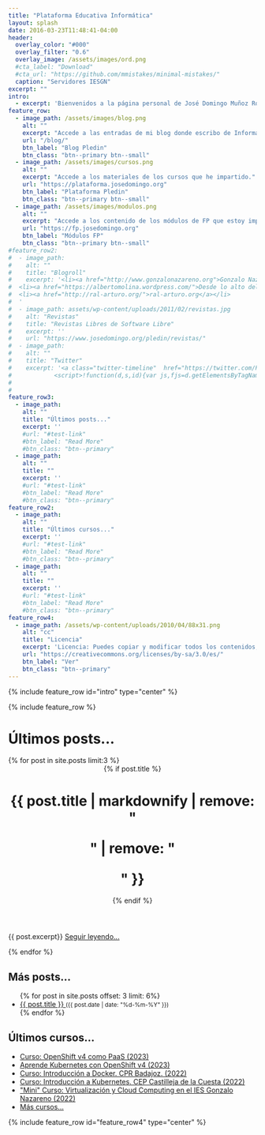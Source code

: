 ```yaml
---
title: "Plataforma Educativa Informática"
layout: splash
date: 2016-03-23T11:48:41-04:00
header:
  overlay_color: "#000"
  overlay_filter: "0.6"
  overlay_image: /assets/images/ord.png
  #cta_label: "Download"
  #cta_url: "https://github.com/mmistakes/minimal-mistakes/"
  caption: "Servidores IESGN"
excerpt: ""
intro: 
  - excerpt: 'Bienvenidos a la página personal de José Domingo Muñoz Rodríguez, aquí podrás encontrar...'
feature_row:
  - image_path: /assets/images/blog.png
    alt: ""
    excerpt: "Accede a las entradas de mi blog donde escribo de Informática y Educación."
    url: "/blog/"
    btn_label: "Blog Pledin"
    btn_class: "btn--primary btn--small"
  - image_path: /assets/images/cursos.png
    alt: ""
    excerpt: "Accede a los materiales de los cursos que he impartido."
    url: "https://plataforma.josedomingo.org"
    btn_label: "Plataforma Pledin"
    btn_class: "btn--primary btn--small"
  - image_path: /assets/images/modulos.png
    alt: ""
    excerpt: "Accede a los contenido de los módulos de FP que estoy impartiendo en la actualidad."
    url: "https://fp.josedomingo.org"
    btn_label: "Módulos FP"
    btn_class: "btn--primary btn--small"
#feature_row2:
#  - image_path: 
#    alt: ""
#    title: "Blogroll"
#    excerpt: '<li><a href="http://www.gonzalonazareno.org">Gonzalo Nazareno</a></li>
#  <li><a href="https://albertomolina.wordpress.com/">Desde lo alto del cerro</a></li>
#  <li><a href="http://ral-arturo.org/">ral-arturo.org</a></li>
#  '
#  - image_path: assets/wp-content/uploads/2011/02/revistas.jpg
#    alt: "Revistas"
#    title: "Revistas Libres de Software Libre"
#    excerpt: ''
#    url: "https://www.josedomingo.org/pledin/revistas/"
#  - image_path: 
#    alt: ""
#    title: "Twitter"
#    excerpt: '<a class="twitter-timeline"  href="https://twitter.com/Pledin_JD" data-widget-id="310016635949940736">Tweets por el @Pledin_JD.</a>
#            <script>!function(d,s,id){var js,fjs=d.getElementsByTagName(s)[0],p=/^http:/.test(d.location)?"http":"https";if(!d.getElementById(id)){js=d.createElement(s);js.id=id;js.src=p+"://platform.twitter.com/widgets.js";fjs.parentNode.insertBefore(js,fjs);}}(document,"script","twitter-wjs");</script>'
#    
#    
feature_row3:
  - image_path: 
    alt: ""
    title: "Últimos posts..."
    excerpt: ''
    #url: "#test-link"
    #btn_label: "Read More"
    #btn_class: "btn--primary"
  - image_path: 
    alt: ""
    title: ""
    excerpt: ''
    #url: "#test-link"
    #btn_label: "Read More"
    #btn_class: "btn--primary"
feature_row2:
  - image_path: 
    alt: ""
    title: "Últimos cursos..."
    excerpt: ''
    #url: "#test-link"
    #btn_label: "Read More"
    #btn_class: "btn--primary"
  - image_path: 
    alt: ""
    title: ""
    excerpt: ''
    #url: "#test-link"
    #btn_label: "Read More"
    #btn_class: "btn--primary"
feature_row4:
  - image_path: /assets/wp-content/uploads/2010/04/88x31.png
    alt: "cc"
    title: "Licencia"
    excerpt: 'Licencia: Puedes copiar y modificar todos los contenidos, pero siempre respetando los términos de la licencia CC-BY-SA.'
    url: "https://creativecommons.org/licenses/by-sa/3.0/es/"
    btn_label: "Ver"
    btn_class: "btn--primary"
---
```


{% include feature_row id="intro" type="center" %}

{% include feature_row %}



<h1 id="page-title" class="page__title" itemprop="headline">Últimos posts...</h1>
{% for post in site.posts limit:3 %}
<div class="page__inner-wrap-principal">
        <header>
          {% if post.title %}<h1 id="page-title" class="page__title" itemprop="headline">{{ post.title | markdownify | remove: "<p>" | remove: "</p>" }}</h1>{% endif %}
        </header>
      <section class="page__content" itemprop="text">
        {{ post.excerpt}}
        <a href="{{ site.baseurl }}{{post.url}}">Seguir leyendo...</a><br/>
      </section>
  </div>
  
{% endfor %}


<div class="feature__wrapper">
        <div class="archive__item-body">
          <h2 class="archive__item-title">Más posts...</h2>
            <ul>
              {% for post in site.posts offset: 3 limit: 6%}
                <li>
                  <a href="{{ site.baseurl }}{{ post.url }}">
                    {{ post.title }}
                  </a>
                  <small>({{ post.date | date: "%d-%m-%Y" }})</small>
                </li>
              {% endfor %}
            </ul>
        </div>   
        <div class="archive__item-body">
          <h2 class="archive__item-title">Últimos cursos...</h2>
            <ul>
              <li><a href="https://plataforma.josedomingo.org/pledin/cursos/osv4_paas/index.html">Curso: OpenShift v4 como PaaS (2023)</a></li>
              <li><a href="https://plataforma.josedomingo.org/pledin/cursos/osv4_k8s/index.html">Aprende Kubernetes con OpenShift v4 (2023)</a></li>
              <li><a href="https://josedom24.github.io/curso_docker_2022/">Curso: Introducción a  Docker. CPR Badajoz. (2022)</a></li>
              <li><a href="https://github.com/iesgn/curso_kubernetes_cep">Curso: Introducción a Kubernetes. CEP Castilleja de la Cuesta (2022)</a></li>
              <li><a href="https://www.josedomingo.org/pledin/2022/05/curso-cloud-iesgn">"Mini" Curso: Virtualización y Cloud Computing en el IES Gonzalo Nazareno (2022)</a></li>
              <li><a href="https://plataforma.josedomingo.org/">Más cursos...</a></li>
            </ul>
        </div>
        <!--<div class="archive__item-body">
          <h2 class="archive__item-title">Microblog</h2>
            <ul>
            {% assign sorted_posts = site.microblog | sort: 'date' | reverse %}
            {% for post in sorted_posts limit: 6%}
                <li>
                  <a href="{{ site.baseurl }}{{ post.url }}">
                    {{ post.title }}
                  </a>
                  <small>({{ post.date | date: "%d-%m-%Y" }})</small>
                </li>
              {% endfor %}
            </ul>
        </div>   -->
</div>

<!--
<table>
<tr>
<td>
<h2>Más posts...</h2>
<ul>
  {% for post in site.posts offset: 3 limit: 6%}
    <li>
      <a href="{{ site.baseurl }}{{ post.url }}">
        {{ post.title }}
      </a>
      <small>({{ post.date | date: "%d-%m-%Y" }})</small>
    </li>
  {% endfor %}
</ul>


</td>

<td>
<h2>Últimos cursos...</h2>
<ul>
<li><a href="https://josedom24.github.io/curso_docker_2022/">Curso: Introducción a  Docker. CPR Badajoz. (2022)</a></li>
  <li><a href="https://github.com/iesgn/curso_kubernetes_cep">Curso; Introducción a Kubernetes. CEP Castilleja de la Cuesta (2022)</a></li>
  <li><a href="https://www.josedomingo.org/pledin/2022/05/curso-cloud-iesgn">"Mini" Curso: Virtualización y Cloud Computing en el IES Gonzalo Nazareno (2022)</a></li>
  <li><a href="https://iesgn.github.io/curso_docker_2021/">Curso: Introducción a  Docker. CPR Zafra. (2021)</a></li>
  <li><a href="https://plataforma.josedomingo.org/pledin/cursos/curso_cpp1/">Curso de C++: Introducción a C++ (2020)</a></li>
  <li><a href="https://plataforma.josedomingo.org/">Más cursos...</a></li>
  </ul>
</td>
</tr>
</table>
-->



{% include feature_row id="feature_row4" type="center" %}
